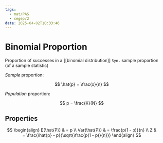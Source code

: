 ```yaml
---
tags:
  - mat/PAS
  - cegep/2
date: 2025-04-02T10:33:46
---
```


# Binomial Proportion

Proportion of successes in a [[binomial distribution]]
`Syn.` sample proportion (of a sample statistic)

*Sample* proportion:

$$
\hat{p} = \frac{x}{n}
$$

*Population* proportion:

$$
p = \frac{K}{N}
$$

## Properties

$$
\begin{align}
E(\hat{P}) & = p \\
Var(\hat{P}) & = \frac{p(1 - p)}{n} \\
Z & = \frac{\hat{p} - p}{\sqrt{\frac{p(1 - p)}{n}}}
\end{align}
$$